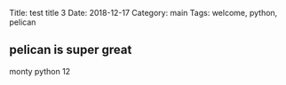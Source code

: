 Title: test title 3
Date: 2018-12-17
Category: main
Tags: welcome, python, pelican


## pelican is super great


monty python 12